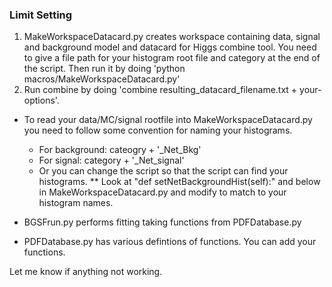 ### Limit Setting
1. MakeWorkspaceDatacard.py creates workspace containing data, signal and background model and
   datacard for Higgs combine tool. You need to give a file path for your histogram root file and
   category at the end of the script. Then run it by doing 'python macros/MakeWorkspaceDatacard.py'
2. Run combine by doing 'combine resulting_datacard_filename.txt + your-options'.

* To read your data/MC/signal rootfile into MakeWorkspaceDatacard.py you need to follow some
  convention for naming your histograms.
    - For background: cateogry + '_Net_Bkg'
    - For signal: category + '_Net_signal'
    - Or you can change the script so that the script can find your histograms.
        ** Look at "def setNetBackgroundHist(self):" and below in MakeWorkspaceDatacard.py
           and modify to match to your histogram names.

* BGSFrun.py performs fitting taking functions from PDFDatabase.py
* PDFDatabase.py has various defintions of functions. You can add your functions.

Let me know if anything not working.
